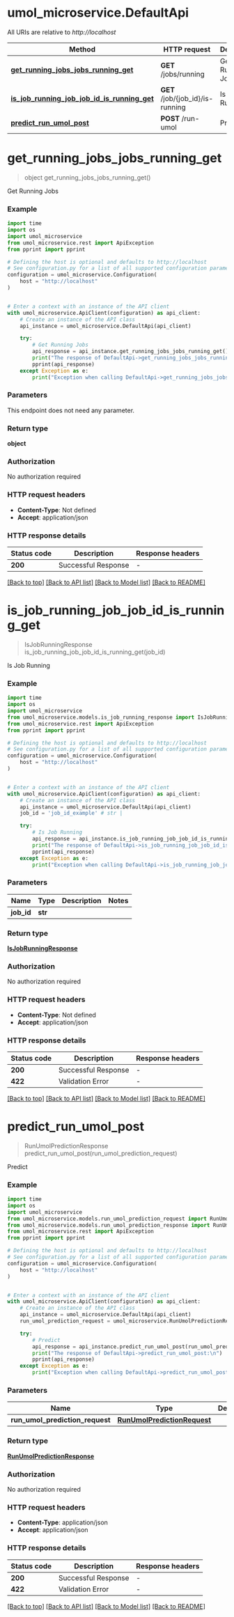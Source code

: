 # umol_microservice.DefaultApi

All URIs are relative to *http://localhost*

Method | HTTP request | Description
------------- | ------------- | -------------
[**get_running_jobs_jobs_running_get**](DefaultApi.md#get_running_jobs_jobs_running_get) | **GET** /jobs/running | Get Running Jobs
[**is_job_running_job_job_id_is_running_get**](DefaultApi.md#is_job_running_job_job_id_is_running_get) | **GET** /job/{job_id}/is-running | Is Job Running
[**predict_run_umol_post**](DefaultApi.md#predict_run_umol_post) | **POST** /run-umol | Predict


# **get_running_jobs_jobs_running_get**
> object get_running_jobs_jobs_running_get()

Get Running Jobs

### Example


```python
import time
import os
import umol_microservice
from umol_microservice.rest import ApiException
from pprint import pprint

# Defining the host is optional and defaults to http://localhost
# See configuration.py for a list of all supported configuration parameters.
configuration = umol_microservice.Configuration(
    host = "http://localhost"
)


# Enter a context with an instance of the API client
with umol_microservice.ApiClient(configuration) as api_client:
    # Create an instance of the API class
    api_instance = umol_microservice.DefaultApi(api_client)

    try:
        # Get Running Jobs
        api_response = api_instance.get_running_jobs_jobs_running_get()
        print("The response of DefaultApi->get_running_jobs_jobs_running_get:\n")
        pprint(api_response)
    except Exception as e:
        print("Exception when calling DefaultApi->get_running_jobs_jobs_running_get: %s\n" % e)
```



### Parameters

This endpoint does not need any parameter.

### Return type

**object**

### Authorization

No authorization required

### HTTP request headers

 - **Content-Type**: Not defined
 - **Accept**: application/json

### HTTP response details

| Status code | Description | Response headers |
|-------------|-------------|------------------|
**200** | Successful Response |  -  |

[[Back to top]](#) [[Back to API list]](../README.md#documentation-for-api-endpoints) [[Back to Model list]](../README.md#documentation-for-models) [[Back to README]](../README.md)

# **is_job_running_job_job_id_is_running_get**
> IsJobRunningResponse is_job_running_job_job_id_is_running_get(job_id)

Is Job Running

### Example


```python
import time
import os
import umol_microservice
from umol_microservice.models.is_job_running_response import IsJobRunningResponse
from umol_microservice.rest import ApiException
from pprint import pprint

# Defining the host is optional and defaults to http://localhost
# See configuration.py for a list of all supported configuration parameters.
configuration = umol_microservice.Configuration(
    host = "http://localhost"
)


# Enter a context with an instance of the API client
with umol_microservice.ApiClient(configuration) as api_client:
    # Create an instance of the API class
    api_instance = umol_microservice.DefaultApi(api_client)
    job_id = 'job_id_example' # str | 

    try:
        # Is Job Running
        api_response = api_instance.is_job_running_job_job_id_is_running_get(job_id)
        print("The response of DefaultApi->is_job_running_job_job_id_is_running_get:\n")
        pprint(api_response)
    except Exception as e:
        print("Exception when calling DefaultApi->is_job_running_job_job_id_is_running_get: %s\n" % e)
```



### Parameters


Name | Type | Description  | Notes
------------- | ------------- | ------------- | -------------
 **job_id** | **str**|  | 

### Return type

[**IsJobRunningResponse**](IsJobRunningResponse.md)

### Authorization

No authorization required

### HTTP request headers

 - **Content-Type**: Not defined
 - **Accept**: application/json

### HTTP response details

| Status code | Description | Response headers |
|-------------|-------------|------------------|
**200** | Successful Response |  -  |
**422** | Validation Error |  -  |

[[Back to top]](#) [[Back to API list]](../README.md#documentation-for-api-endpoints) [[Back to Model list]](../README.md#documentation-for-models) [[Back to README]](../README.md)

# **predict_run_umol_post**
> RunUmolPredictionResponse predict_run_umol_post(run_umol_prediction_request)

Predict

### Example


```python
import time
import os
import umol_microservice
from umol_microservice.models.run_umol_prediction_request import RunUmolPredictionRequest
from umol_microservice.models.run_umol_prediction_response import RunUmolPredictionResponse
from umol_microservice.rest import ApiException
from pprint import pprint

# Defining the host is optional and defaults to http://localhost
# See configuration.py for a list of all supported configuration parameters.
configuration = umol_microservice.Configuration(
    host = "http://localhost"
)


# Enter a context with an instance of the API client
with umol_microservice.ApiClient(configuration) as api_client:
    # Create an instance of the API class
    api_instance = umol_microservice.DefaultApi(api_client)
    run_umol_prediction_request = umol_microservice.RunUmolPredictionRequest() # RunUmolPredictionRequest | 

    try:
        # Predict
        api_response = api_instance.predict_run_umol_post(run_umol_prediction_request)
        print("The response of DefaultApi->predict_run_umol_post:\n")
        pprint(api_response)
    except Exception as e:
        print("Exception when calling DefaultApi->predict_run_umol_post: %s\n" % e)
```



### Parameters


Name | Type | Description  | Notes
------------- | ------------- | ------------- | -------------
 **run_umol_prediction_request** | [**RunUmolPredictionRequest**](RunUmolPredictionRequest.md)|  | 

### Return type

[**RunUmolPredictionResponse**](RunUmolPredictionResponse.md)

### Authorization

No authorization required

### HTTP request headers

 - **Content-Type**: application/json
 - **Accept**: application/json

### HTTP response details

| Status code | Description | Response headers |
|-------------|-------------|------------------|
**200** | Successful Response |  -  |
**422** | Validation Error |  -  |

[[Back to top]](#) [[Back to API list]](../README.md#documentation-for-api-endpoints) [[Back to Model list]](../README.md#documentation-for-models) [[Back to README]](../README.md)


